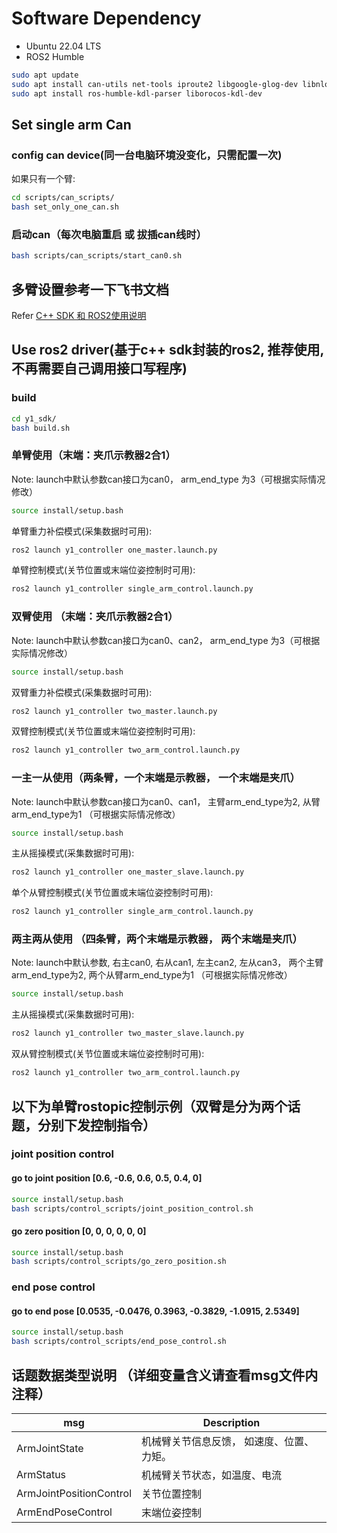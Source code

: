 # Software Dependency

  - Ubuntu 22.04 LTS
  - ROS2 Humble

  ```sh
  sudo apt update
  sudo apt install can-utils net-tools iproute2 libgoogle-glog-dev libnlopt-cxx-dev  
  sudo apt install ros-humble-kdl-parser liborocos-kdl-dev 
  ```

## Set single arm Can
### config can device(同一台电脑环境没变化，只需配置一次)
  如果只有一个臂:
  ```sh
  cd scripts/can_scripts/
  bash set_only_one_can.sh
  ```
### 启动can（每次电脑重启 或 拔插can线时）
  ```sh
  bash scripts/can_scripts/start_can0.sh
  ```

## 多臂设置参考一下飞书文档
Refer [C++ SDK 和 ROS2使用说明](https://nxjux7a2aq.feishu.cn/wiki/SSsqwir8ZiIKtMkpJbCcErNCnIc)

## Use ros2 driver(基于c++ sdk封装的ros2, 推荐使用, 不再需要自己调用接口写程序)

### build
  ```sh
  cd y1_sdk/
  bash build.sh
  ```

### 单臂使用（末端：夹爪示教器2合1）
  Note: launch中默认参数can接口为can0， arm_end_type 为3（可根据实际情况修改）
  ```sh
  source install/setup.bash
  ```

  单臂重力补偿模式(采集数据时可用):
  ```sh
  ros2 launch y1_controller one_master.launch.py
  ```

  单臂控制模式(关节位置或末端位姿控制时可用):
  ```sh
  ros2 launch y1_controller single_arm_control.launch.py
  ```

### 双臂使用 （末端：夹爪示教器2合1）
  Note: launch中默认参数can接口为can0、can2， arm_end_type 为3（可根据实际情况修改）
  ```sh
  source install/setup.bash
  ```
  双臂重力补偿模式(采集数据时可用):
  ```sh
  ros2 launch y1_controller two_master.launch.py
  ```
  双臂控制模式(关节位置或末端位姿控制时可用):
  ```sh
  ros2 launch y1_controller two_arm_control.launch.py
  ```

### 一主一从使用（两条臂，一个末端是示教器， 一个末端是夹爪）
  Note: launch中默认参数can接口为can0、can1， 
  主臂arm_end_type为2, 从臂arm_end_type为1 （可根据实际情况修改）
  ```sh
  source install/setup.bash
  ```
  主从摇操模式(采集数据时可用):
  ```sh
  ros2 launch y1_controller one_master_slave.launch.py
  ```
  单个从臂控制模式(关节位置或末端位姿控制时可用):
  ```sh
  ros2 launch y1_controller single_arm_control.launch.py
  ```

### 两主两从使用 （四条臂，两个末端是示教器， 两个末端是夹爪）
  Note: launch中默认参数, 右主can0, 右从can1, 左主can2, 左从can3， 
  两个主臂arm_end_type为2, 两个从臂arm_end_type为1 （可根据实际情况修改）
  ```sh
  source install/setup.bash
  ```
  主从摇操模式(采集数据时可用):
  ```sh
  ros2 launch y1_controller two_master_slave.launch.py
  ```
  双从臂控制模式(关节位置或末端位姿控制时可用):
  ```sh
  ros2 launch y1_controller two_arm_control.launch.py
  ```

## 以下为单臂rostopic控制示例（双臂是分为两个话题，分别下发控制指令）
### joint position control

#### go to joint position [0.6, -0.6, 0.6, 0.5, 0.4, 0]
  ```sh
  source install/setup.bash
  bash scripts/control_scripts/joint_position_control.sh
  ```

#### go zero position [0, 0, 0, 0, 0, 0]
  ```sh
  source install/setup.bash
  bash scripts/control_scripts/go_zero_position.sh
  ```

### end pose control

#### go to end pose [0.0535, -0.0476, 0.3963, -0.3829, -1.0915, 2.5349]
  ```sh
  source install/setup.bash
  bash scripts/control_scripts/end_pose_control.sh
  ```

## 话题数据类型说明 （详细变量含义请查看msg文件内注释）

| msg                     | Description                       |
| ----------------------- | --------------------------------- |
| ArmJointState           | 机械臂关节信息反馈， 如速度、位置、力矩。|  
| ArmStatus               | 机械臂关节状态，如温度、电流           |
| ArmJointPositionControl | 关节位置控制                        |
| ArmEndPoseControl       | 末端位姿控制                        |